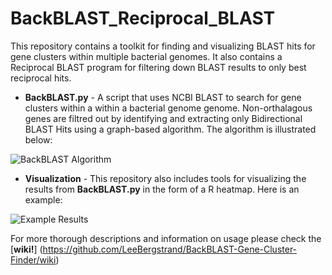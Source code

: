 BackBLAST_Reciprocal_BLAST
==========================

This repository contains a toolkit for finding and visualizing BLAST hits for gene clusters within multiple bacterial genomes. It also contains a Reciprocal BLAST program for filtering down BLAST results to only best reciprocal hits.

- **BackBLAST.py** - A script that uses NCBI BLAST to search for gene clusters within a within a bacterial genome genome. Non-orthalagous genes are filtred out by identifying and extracting only Bidirectional BLAST Hits using a graph-based algorithm. The algorithm is illustrated below:

![BackBLAST Algorithm](https://raw.githubusercontent.com/LeeBergstrand/BackBLAST-Gene-Cluster-Finder/master/Media/BackBLAST-Algorithm.gif)

- **Visualization** - This repository also includes tools for visualizing the results from **BackBLAST.py** in the form of a R heatmap. Here is an example:

![Example Results](https://raw.githubusercontent.com/LeeBergstrand/BackBLAST-Gene-Cluster-Finder/master/Media/ExampleResults.jpeg)

For more thorough descriptions and information on usage please check the [**wiki!**] (https://github.com/LeeBergstrand/BackBLAST-Gene-Cluster-Finder/wiki)
